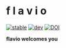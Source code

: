 # f l a v i o

[![stable](https://img.shields.io/badge/docs-stable-e57300)](https://docs.rs/flavio)
[![dev](https://img.shields.io/badge/docs-dev-e57300)](https://mrbuche.github.io/flavio/flavio)
[![DOI](https://img.shields.io/badge/DOI-10.5281/zenodo.10010823-e57300)](https://doi.org/10.5281/zenodo.10010823)

**flavio welcomes you**

